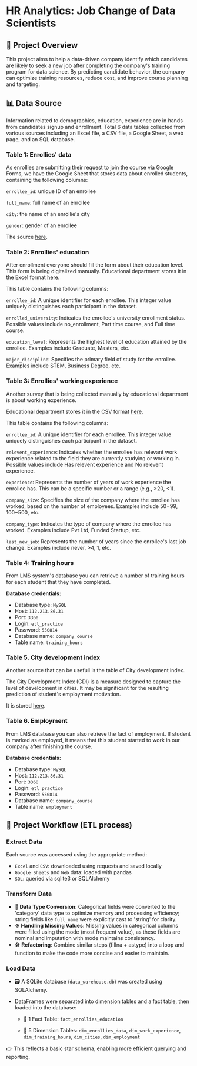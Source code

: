 # HR Analytics: Job Change of Data Scientists
## 📌 Project Overview
This project aims to help a data-driven company identify which candidates are likely to seek a new job after completing the company's training program for data science. By predicting candidate behavior, the company can optimize training resources, reduce cost, and improve course planning and targeting.

## 📊 Data Source
Information related to demographics, education, experience are in hands from candidates signup and enrollment.
Total 6 data tables collected from various sources including an Excel file, a CSV file, a Google Sheet, a web page, and an SQL database.

### Table 1: Enrollies' data
As enrollies are submitting their request to join the course via Google Forms, we have the Google Sheet that stores data about enrolled students, containing the following columns:

`enrollee_id`: unique ID of an enrollee

`full_name`: full name of an enrollee

`city`: the name of an enrollie's city

`gender`: gender of an enrollee

The source [here](https://docs.google.com/spreadsheets/d/1VCkHwBjJGRJ21asd9pxW4_0z2PWuKhbLR3gUHm-p4GI/edit?usp=sharing).

### Table 2: Enrollies' education
After enrollment everyone should fill the form about their education level. This form is being digitalized manually. 
Educational department stores it in the Excel format [here](https://assets.swisscoding.edu.vn/company_course/enrollies_education.xlsx).

This table contains the following columns:

`enrollee_id`: A unique identifier for each enrollee. This integer value uniquely distinguishes each participant in the dataset.

`enrolled_university`: Indicates the enrollee's university enrollment status. Possible values include no_enrollment, Part time course, and Full time course.

`education_level`: Represents the highest level of education attained by the enrollee. Examples include Graduate, Masters, etc.

`major_discipline`: Specifies the primary field of study for the enrollee. Examples include STEM, Business Degree, etc.

### Table 3: Enrollies' working experience
Another survey that is being collected manually by educational department is about working experience.

Educational department stores it in the CSV format [here](https://assets.swisscoding.edu.vn/company_course/work_experience.csv).

This table contains the following columns:

`enrollee_id`: A unique identifier for each enrollee. This integer value uniquely distinguishes each participant in the dataset.

`relevent_experience`: Indicates whether the enrollee has relevant work experience related to the field they are currently studying or working in. Possible values include Has relevent experience and No relevent experience.

`experience`: Represents the number of years of work experience the enrollee has. This can be a specific number or a range (e.g., >20, <1).

`company_size`: Specifies the size of the company where the enrollee has worked, based on the number of employees. Examples include 50−99, 100−500, etc.

`company_type`: Indicates the type of company where the enrollee has worked. Examples include Pvt Ltd, Funded Startup, etc.

`last_new_job`: Represents the number of years since the enrollee's last job change. Examples include never, >4, 1, etc.

### Table 4: Training hours
From LMS system's database you can retrieve a number of training hours for each student that they have completed.

**Database credentials:**

+ Database type: `MySQL`
+ Host: `112.213.86.31`
+ Port: `3360`
+ Login: `etl_practice`
+ Password: `550814`
+ Database name: `company_course`
+ Table name: `training_hours`
  
### Table 5. City development index
Another source that can be usefull is the table of City development index.

The City Development Index (CDI) is a measure designed to capture the level of development in cities. It may be significant for the resulting prediction of student's employment motivation.

It is stored [here](https://sca-programming-school.github.io/city_development_index/index.html).

### Table 6. Employment
From LMS database you can also retrieve the fact of employment. If student is marked as employed, it means that this student started to work in our company after finishing the course.

**Database credentials:**

+ Database type: `MySQL`
+ Host: `112.213.86.31`
+ Port: `3360`
+ Login: `etl_practice`
+ Password: `550814`
+ Database name: `company_course`
+ Table name: `employment`

## 🔧 Project Workflow (ETL process)
### Extract Data
Each source was accessed using the appropriate method:
+ `Excel` and `CSV`: downloaded using requests and saved locally
+ `Google Sheets` and `Web` data: loaded with pandas
+ `SQL`: queried via sqlite3 or SQLAlchemy

### Transform Data

+ 🧼 **Data Type Conversion**: Categorical fields were converted to the 'category' data type to optimize memory and processing efficiency; string fields like `full_name` were explicitly cast to 'string' for clarity.
+ ⚙️ **Handling Missing Values**: Missing values in categorical columns were filled using the mode (most frequent value), as these fields are nominal and imputation with mode maintains consistency.
+ 🛠️ **Refactoring**: Combine similar steps (fillna + astype) into a loop and function to make the code more concise and easier to maintain.

### Load Data 
+ 🗃️ A SQLite database (`data_warehouse.db`) was created using SQLAlchemy.

+ DataFrames were separated into dimension tables and a fact table, then loaded into the database:

  + 🧩 1 Fact Table: `fact_enrollies_education`

  + 🧱 5 Dimension Tables: `dim_enrollies_data`, `dim_work_experience`, `dim_training_hours`, `dim_cities`, `dim_employment`

👉 This reflects a basic star schema, enabling more efficient querying and reporting.





